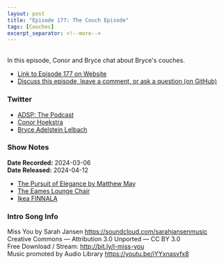 ```yaml
---
layout: post
title: "Episode 177: The Couch Episode"
tags: [Couches]
excerpt_separator: <!--more-->
---
```


<div id="buzzsprout-player-14876515"></div><script src="https://www.buzzsprout.com/1501960/14876515-episode-177-the-couch-episode.js?container_id=buzzsprout-player-14876515&player=small" type="text/javascript" charset="utf-8"></script>

<br>In this episode, Conor and Bryce chat about Bryce's couches.

<!--more-->

* [Link to Episode 177 on Website](https://adspthepodcast.com/2024/04/12/Episode-177.html)
* [Discuss this episode, leave a comment, or ask a question (on GitHub)](https://github.com/codereport/adsp2/discussions/69)

### Twitter
 
* [ADSP: The Podcast](https://twitter.com/adspthepodcast)
* [Conor Hoekstra](https://twitter.com/code_report)
* [Bryce Adelstein Lelbach](https://twitter.com/blelbach)

### Show Notes
 
**Date Recorded:** 2024-03-06 <br>
**Date Released:** 2024-04-12

* [The Pursuit of Elegance by Matthew May](https://www.amazon.com/Pursuit-Elegance-Ideas-Something-Missing/dp/0385526504)
* [The Eames Lounge Chair](https://store.moma.org/en-ca/products/eames-r-lounge-chair-and-ottoman-from-herman-miller-walnut-obsidian-black-leather)
* [Ikea FINNALA](https://www.ikea.com/ca/en/p/finnala-sofa-gunnared-medium-gray-s99319061/)

### Intro Song Info
 
Miss You by Sarah Jansen https://soundcloud.com/sarahjansenmusic<br>
Creative Commons — Attribution 3.0 Unported — CC BY 3.0<br>
Free Download / Stream: http://bit.ly/l-miss-you<br>
Music promoted by Audio Library https://youtu.be/iYYxnasvfx8<br>

